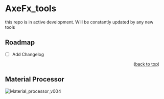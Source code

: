 # AxeFx_tools
this repo is in active development. Will be constantly updated by any new tools


## Roadmap

- [ ] Add Changelog



<p align="right">(<a href="#readme-top">back to top</a>)</p>

## Material Processor

![Material_processor_v004](https://github.com/Ahmed-Hindy/AxeFx_tools/assets/23151881/0a330312-8809-44bf-b6a9-35e233c57eda)
